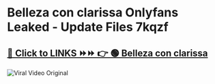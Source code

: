 
 # Belleza con clarissa Onlyfans Leaked - Update Files 7kqzf

## <h2><a href="https://clipsfans.com/Belleza_con_clarissa&ref=git">🔗 Click to LINKS ⏩⏩ 👉 🟢 Belleza con clarissa </a></h2>

<a href="https://clipsfans.com/Belleza_con_clarissa&ref=git" rel="nofollow" data-target="animated-image.originalLink"><img src="https://i.ibb.co.com/xMMVF88/686577567.gif" alt="Viral Video Original" style="max-width: 100%; display: inline-block;" data-target="animated-image.originalImage"></a>

